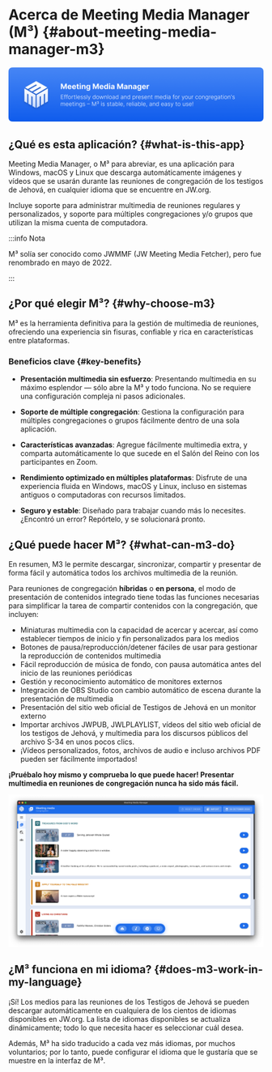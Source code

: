 # Acerca de Meeting Media Manager (M³) {#about-meeting-media-manager-m3}

![M³ banner](./../assets/m3-banner.png)

## ¿Qué es esta aplicación? {#what-is-this-app}

Meeting Media Manager, o M³ para abreviar, es una aplicación para Windows, macOS y Linux que descarga automáticamente imágenes y vídeos que se usarán durante las reuniones de congregación de los testigos de Jehová, en cualquier idioma que se encuentre en JW.org.

Incluye soporte para administrar multimedia de reuniones regulares y personalizados, y soporte para múltiples congregaciones y/o grupos que utilizan la misma cuenta de computadora.

:::info Nota

M³ solía ser conocido como JWMMF (JW Meeting Media Fetcher), pero fue renombrado en mayo de 2022.

:::

## ¿Por qué elegir M³? {#why-choose-m3}

M³ es la herramienta definitiva para la gestión de multimedia de reuniones, ofreciendo una experiencia sin fisuras, confiable y rica en características entre plataformas.

### Beneficios clave {#key-benefits}

- **Presentación multimedia sin esfuerzo**: Presentando multimedia en su máximo esplendor — sólo abre la M³ y todo funciona. No se requiere una configuración compleja ni pasos adicionales.

- **Soporte de múltiple congregación**: Gestiona la configuración para múltiples congregaciones o grupos fácilmente dentro de una sola aplicación.

- **Características avanzadas**: Agregue fácilmente multimedia extra, y comparta automáticamente lo que sucede en el Salón del Reino con los participantes en Zoom.

- **Rendimiento optimizado en múltiples plataformas**: Disfrute de una experiencia fluida en Windows, macOS y Linux, incluso en sistemas antiguos o computadoras con recursos limitados.

- **Seguro y estable**: Diseñado para trabajar cuando más lo necesites. ¿Encontró un error? Repórtelo, y se solucionará pronto.

## ¿Qué puede hacer M³? {#what-can-m3-do}

En resumen, M3 le permite descargar, sincronizar, compartir y presentar de forma fácil y automática todos los archivos multimedia de la reunión.

Para reuniones de congregación **híbridas** o **en persona**, el modo de presentación de contenidos integrado tiene todas las funciones necesarias para simplificar la tarea de compartir contenidos con la congregación, que incluyen:

- Miniaturas multimedia con la capacidad de acercar y acercar, así como establecer tiempos de inicio y fin personalizados para los medios
- Botones de pausa/reproducción/detener fáciles de usar para gestionar la reproducción de contenidos multimedia
- Fácil reproducción de música de fondo, con pausa automática antes del inicio de las reuniones periódicas
- Gestión y reconocimiento automático de monitores externos
- Integración de OBS Studio con cambio automático de escena durante la presentación de multimedia
- Presentación del sitio web oficial de Testigos de Jehová en un monitor externo
- Importar archivos JWPUB, JWLPLAYLIST, vídeos del sitio web oficial de los testigos de Jehová, y multimedia para los discursos públicos del archivo S-34 en unos pocos clics.
- ¡Vídeos personalizados, fotos, archivos de audio e incluso archivos PDF pueden ser fácilmente importados!

**¡Pruébalo hoy mismo y comprueba lo que puede hacer! Presentar multimedia en reuniones de congregación nunca ha sido más fácil.**

![M³ preview](./../assets/m3-preview.png)

## ¿M³ funciona en mi idioma? {#does-m3-work-in-my-language}

¡Sí! Los medios para las reuniones de los Testigos de Jehová se pueden descargar automáticamente en cualquiera de los cientos de idiomas disponibles en JW.org. La lista de idiomas disponibles se actualiza dinámicamente; todo lo que necesita hacer es seleccionar cuál desea.

Además, M³ ha sido traducido a cada vez más idiomas, por muchos voluntarios; por lo tanto, puede configurar el idioma que le gustaría que se muestre en la interfaz de M³.
